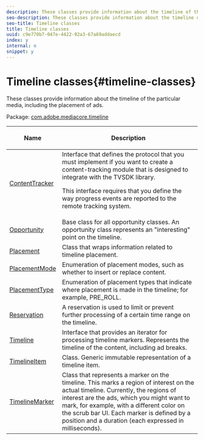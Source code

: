 ```yaml
---
description: These classes provide information about the timeline of the particular media, including the placement of ads.
seo-description: These classes provide information about the timeline of the particular media, including the placement of ads.
seo-title: Timeline classes
title: Timeline classes
uuid: c9e770b7-047e-4422-92a3-67a69addaecd
index: y
internal: n
snippet: y
---
```


# Timeline classes{#timeline-classes}

These classes provide information about the timeline of the particular media, including the placement of ads.

 Package: [com.adobe.mediacore.timeline](http://help.adobe.com/en_US/primetime/api/psdk/asdoc-dhls_1.4/com/adobe/mediacore/timeline/package-detail.html) 

<table frame="all" colsep="1" rowsep="1" id="table_6752E908BA6546549619994A3F7D5F87"> 
 <thead> 
  <tr rowsep="1"> 
   <th colname="1" class="entry"> Name </th> 
   <th colname="2" class="entry"> <p>Description </p> </th> 
  </tr> 
 </thead>
 <tbody> 
  <tr rowsep="1"> 
   <td colname="1"> <span class="codeph"> <a href="http://help.adobe.com/en_US/primetime/api/psdk/asdoc-dhls_1.4/com/adobe/mediacore/timeline/ContentTracker.html" format="html" scope="external"> ContentTracker </a> </span> </td> 
   <td colname="2"> Interface that defines the protocol that you must implement if you want to create a content-tracking module that is designed to integrate with the TVSDK library. <p>This interface requires that you define the way progress events are reported to the remote tracking system. </p> </td> 
  </tr> 
  <tr rowsep="1"> 
   <td colname="1"> <span class="codeph"> <a href="http://help.adobe.com/en_US/primetime/api/psdk/asdoc-dhls_1.4/com/adobe/mediacore/timeline/Opportunity.html" format="html" scope="external"> Opportunity </a> </span> </td> 
   <td colname="2"> Base class for all opportunity classes. An opportunity class represents an "interesting" point on the timeline. </td> 
  </tr> 
  <tr rowsep="1"> 
   <td colname="1"> <span class="codeph"> <a href="http://help.adobe.com/en_US/primetime/api/psdk/asdoc-dhls_1.4/com/adobe/mediacore/timeline/Placement.html" format="html" scope="external"> Placement </a> </span> </td> 
   <td colname="2"> Class that wraps information related to timeline placement. </td> 
  </tr> 
  <tr rowsep="1"> 
   <td colname="1"> <span class="codeph"> <a href="http://help.adobe.com/en_US/primetime/api/psdk/asdoc-dhls_1.4/com/adobe/mediacore/timeline/PlacementMode.html" format="html" scope="external"> PlacementMode </a> </span> </td> 
   <td colname="2"> Enumeration of placement modes, such as whether to insert or replace content. </td> 
  </tr> 
  <tr rowsep="1"> 
   <td colname="1"> <span class="codeph"> <a href="http://help.adobe.com/en_US/primetime/api/psdk/asdoc-dhls_1.4/com/adobe/mediacore/timeline/PlacementType.html" format="html" scope="external"> PlacementType </a> </span> </td> 
   <td colname="2"> Enumeration of placement types that indicate where placement is made in the timeline; for example, PRE_ROLL. </td> 
  </tr> 
  <tr rowsep="1"> 
   <td colname="1"> <span class="codeph"> <a href="http://help.adobe.com/en_US/primetime/api/psdk/asdoc-dhls_1.4/com/adobe/mediacore/timeline/Reservation.html" format="html" scope="external"> Reservation </a> </span> </td> 
   <td colname="2"> A reservation is used to limit or prevent further processing of a certain time range on the timeline. </td> 
  </tr> 
  <tr rowsep="1"> 
   <td colname="1"> <span class="codeph"> <a href="http://help.adobe.com/en_US/primetime/api/psdk/asdoc-dhls_1.4/com/adobe/mediacore/timeline/Timeline.html" format="html" scope="external"> Timeline </a> </span> </td> 
   <td colname="2"> Interface that provides an iterator for processing timeline markers. Represents the timeline of the content, including ad breaks. </td> 
  </tr> 
  <tr rowsep="1"> 
   <td colname="1"> <span class="codeph"> <a href="http://help.adobe.com/en_US/primetime/api/psdk/asdoc-dhls_1.4/com/adobe/mediacore/timeline/TimelineItem.html" format="html" scope="external"> TimelineItem </a> </span> </td> 
   <td colname="2"> Class. Generic immutable representation of a timeline item. </td> 
  </tr> 
  <tr rowsep="1"> 
   <td colname="1"> <span class="codeph"> <a href="http://help.adobe.com/en_US/primetime/api/psdk/asdoc-dhls_1.4/com/adobe/mediacore/timeline/TimelineMarker.html" format="html" scope="external"> TimelineMarker </a> </span> </td> 
   <td colname="2"> Class that represents a marker on the timeline. This marks a region of interest on the actual timeline. Currently, the regions of interest are the ads, which you might want to mark, for example, with a different color on the scrub bar UI. Each marker is defined by a position and a duration (each expressed in milliseconds). </td> 
  </tr> 
 </tbody> 
</table>

